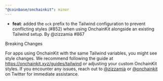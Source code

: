 ```yaml
---
"@coinbase/onchainkit": minor
---
```


- **feat**: added the `ock` prefix to the Tailwind configuration to prevent conflicting styles (#852) when using OnchainKit alongside an existing Tailwind setup. By @zizzamia #867

Breaking Changes

For apps using OnchainKit with the same Tailwind variables, you might see style changes. We recommend following the guide at https://onchainkit.xyz/guides/tailwind or adjusting your custom OnchainKit styles. If you encounter any issues, reach out to [@zizzamia](https://twitter.com/Zizzamia) or [@onchainkit](https://twitter.com/onchainkit) on Twitter for immediate assistance.
